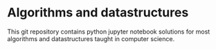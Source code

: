 # Algorithms and datastructures
This git repository contains python jupyter notebook solutions for most algorithms and datastructures taught in computer science. 